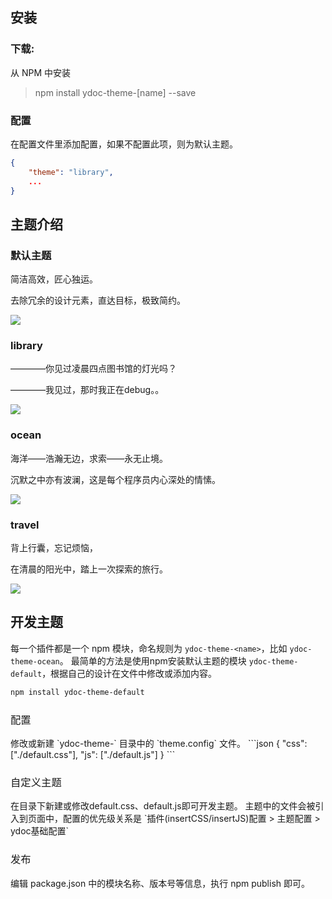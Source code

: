 ## 安装

### 下载:
从 NPM 中安装

> npm install ydoc-theme-[name] --save

### 配置
在配置文件里添加配置，如果不配置此项，则为默认主题。

```json
{
    "theme": "library",
    ...
}
```

## 主题介绍

### 默认主题

简洁高效，匠心独运。

去除冗余的设计元素，直达目标，极致简约。

![](http://ojk406wln.bkt.clouddn.com/ydoc-default.png)

### library

————你见过凌晨四点图书馆的灯光吗？

————我见过，那时我正在debug。。

![](http://ojk406wln.bkt.clouddn.com/ydoc-library.png)

### ocean

海洋——浩瀚无边，求索——永无止境。

沉默之中亦有波澜，这是每个程序员内心深处的情愫。

![](http://ojk406wln.bkt.clouddn.com/ydoc-ocean.png)

### travel

背上行囊，忘记烦恼，

在清晨的阳光中，踏上一次探索的旅行。

![](http://ojk406wln.bkt.clouddn.com/ydoc-travel.png)

## 开发主题
每一个插件都是一个 npm 模块，命名规则为 `ydoc-theme-<name>`，比如 `ydoc-theme-ocean`。
最简单的方法是使用npm安装默认主题的模块 `ydoc-theme-default`，根据自己的设计在文件中修改或添加内容。
``` bash
npm install ydoc-theme-default
```

<h3 style="font-weight: normal"> 配置 </h3>
修改或新建 `ydoc-theme-<name>` 目录中的 `theme.config` 文件。
```json
{
    "css": ["./default.css"],
    "js": ["./default.js"]
}
```
<h3 style="font-weight: normal"> 自定义主题 </h3>
在目录下新建或修改default.css、default.js即可开发主题。
主题中的文件会被引入到页面中，配置的优先级关系是 `插件(insertCSS/insertJS)配置 > 主题配置 > ydoc基础配置`

<h3 style="font-weight: normal"> 发布 </h3>
编辑 package.json 中的模块名称、版本号等信息，执行 npm publish 即可。
